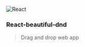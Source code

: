 ![React](https://img.shields.io/badge/React-dnd-0069ff.svg)

### React-beautiful-dnd

> Drag and drop web app
